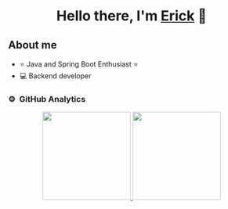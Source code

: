 <div align="center">
<h1 align="center">Hello there, I'm <a href="https://www.linkedin.com/in/erick-santiago-rodriguez-reinoso/">Erick</a> 👋</h1>
</div>



## About me

- ⭐ Java and Spring Boot Enthusiast ⭐ 
- 💻 Backend developer


### ⚙️ &nbsp;GitHub Analytics

<p align="center">
<a href="https://github.com/Kcireog">
  <img height="180em" src="https://github-readme-stats-eight-theta.vercel.app/api?username=Kcireog&show_icons=true&theme=algolia&include_all_commits=true&count_private=true"/>
  <img height="180em" src="https://github-readme-stats-eight-theta.vercel.app/api/top-langs/?username=Kcireog&layout=compact&langs_count=8&theme=algolia"/>
</a>
</p>

